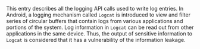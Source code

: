 This entry describes all the logging API calls used to write log entries.
In Android, a logging mechanism called `Logcat` is introduced to view and filter series of circular buffers that contain
logs from various applications and portions of the system.
Log information in `Logcat` can be read out from other applications in the same device. Thus, the output of sensitive
information to `Logcat` is considered that it has a vulnerability of the information leakage. 


